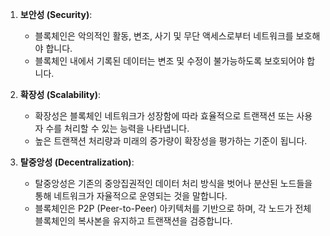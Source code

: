1. **보안성 (Security)**:
    
    - 블록체인은 악의적인 활동, 변조, 사기 및 무단 액세스로부터 네트워크를 보호해야 합니다.
    - 블록체인 내에서 기록된 데이터는 변조 및 수정이 불가능하도록 보호되어야 합니다.
2. **확장성 (Scalability)**:
    
    - 확장성은 블록체인 네트워크가 성장함에 따라 효율적으로 트랜잭션 또는 사용자 수를 처리할 수 있는 능력을 나타냅니다.
    - 높은 트랜잭션 처리량과 미래의 증가량이 확장성을 평가하는 기준이 됩니다.
3. **탈중앙성 (Decentralization)**:
    
    - 탈중앙성은 기존의 중앙집권적인 데이터 처리 방식을 벗어나 분산된 노드들을 통해 네트워크가 자율적으로 운영되는 것을 말합니다.
    - 블록체인은 P2P (Peer-to-Peer) 아키텍처를 기반으로 하며, 각 노드가 전체 블록체인의 복사본을 유지하고 트랜잭션을 검증합니다.